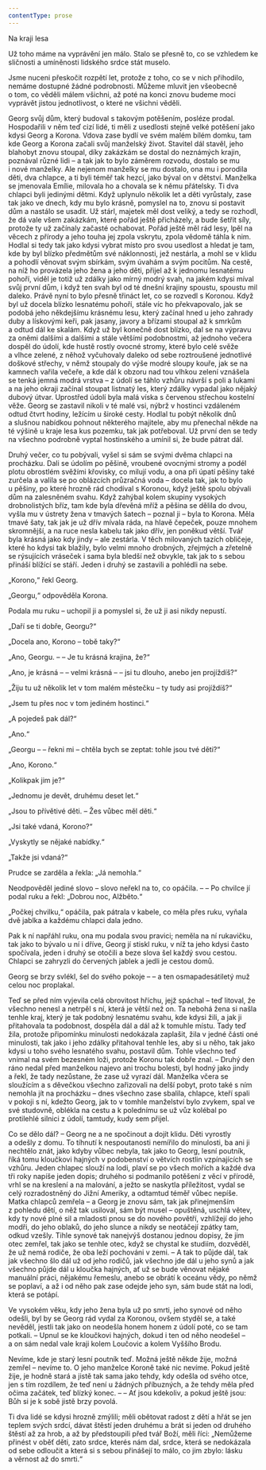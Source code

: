 ```yaml
---
contentType: prose
---
```


Na kraji lesa

  

Už toho máme na vyprávění jen málo. Stalo se přesně to, co se vzhledem ke sličnosti a umíněnosti lidského srdce stát muselo.

Jsme nuceni přeskočit rozpětí let, protože z toho, co se v nich přihodilo, nemáme dostupné žádné podrobnosti. Můžeme mluvit jen všeobecně o tom, co věděli málem všichni, až poté na konci znovu budeme moci vyprávět jistou jednotlivost, o které ne všichni věděli.

Georg svůj dům, který budoval s takovým potěšením, posléze prodal. Hospodařili v něm teď cizí lidé, ti měli z usedlosti stejně velké potěšení jako kdysi Georg a Korona. Vdova zase bydlí ve svém malém bílém domku, tam kde Georg a Korona začali svůj manželský život. Stavitel dál stavěl, jeho blahobyt znovu stoupal, díky zakázkám se dostal do neznámých krajin, poznával různé lidi – a tak jak to bylo záměrem rozvodu, dostalo se mu i nové manželky. Ale nejenom manželky se mu dostalo, ona mu i porodila děti, dva chlapce, a ti byli téměř tak hezcí, jako býval on v dětství. Manželka se jmenovala Emílie, milovala ho a chovala se k němu přátelsky. Ti dva chlapci byli jedinými dětmi. Když uplynulo několik let a děti vyrůstaly, zase tak jako ve dnech, kdy mu bylo krásně, pomyslel na to, znovu si postavit dům a nastálo se usadit. Už stárl, majetek měl dost veliký, a tedy se rozhodl, že dá vale všem zakázkám, které pořád ještě přicházely, a bude šetřit síly, protože ty už začínaly začasté ochabovat. Pořád ještě měl rád lesy, lpěl na věcech z přírody a jeho touha jej zpola vskrytu, zpola vědomě táhla k nim. Hodlal si tedy tak jako kdysi vybrat místo pro svou usedlost a hledat je tam, kde by byl blízko předmětům své náklonnosti, jež nestárla, a mohl se v klidu a pohodlí věnovat svým sbírkám, svým úvahám a svým pocitům. Na cestě, na níž ho provázela jeho žena a jeho děti, přijel až k jednomu lesnatému pohoří, viděl je totiž už zdálky jako mírný modrý svah, na jakém kdysi míval svůj první dům, i když ten svah byl od té dnešní krajiny spoustu, spoustu mil daleko. Právě nyní to bylo přesně třináct let, co se rozvedl s Koronou. Když byl už docela blízko lesnatému pohoří, stále víc ho překvapovalo, jak se podobá jeho někdejšímu krásnému lesu, který začínal hned u jeho zahrady duby a lískovými keři, pak jasany, javory a břízami stoupal až k smrkům a odtud dál ke skalám. Když už byl konečně dost blízko, dal se na výpravu za oněmi dalšími a dalšími a stále většími podobnostmi, až jednoho večera dospěl do údolí, kde hustě rostly ovocné stromy, které bylo celé svěže a vlhce zelené, z něhož vyčuhovaly daleko od sebe roztroušené jednotlivé doškové střechy, v němž stoupaly do výše modré sloupy kouře, jak se na kamnech vařila večeře, a kde dál k obzoru nad tou vlhkou zelení vznášela se tenká jemná modrá vrstva – z údolí se táhlo vzhůru návrší s poli a lukami a na jeho okraji začínal stoupat listnatý les, který zdálky vypadal jako nějaký dubový útvar. Uprostřed údolí byla malá víska s červenou střechou kostelní věže. Georg se zastavil nikoli v té malé vsi, nýbrž v hostinci vzdáleném odtud čtvrt hodiny, ležícím u široké cesty. Hodlal tu pobýt několik dnů a slušnou nabídkou pohnout některého majitele, aby mu přenechal někde na té výšině u kraje lesa kus pozemku, tak jak potřeboval. Už první den se tedy na všechno podrobně vyptal hostinského a umínil si, že bude pátrat dál.

Druhý večer, co tu pobývali, vyšel si sám se svými dvěma chlapci na procházku. Dali se údolím po pěšině, vroubené ovocnými stromy a podél plotu obrostlém svěžími křovisky, co milují vodu, a ona při úpatí pěšiny také zurčela a valila se po oblázcích průzračná voda – docela tak, jak to bylo u pěšiny, po které hrozně rád chodíval s Koronou, když ještě spolu obývali dům na zalesněném svahu. Když zahýbal kolem skupiny vysokých drobnolistých bříz, tam kde byla dřevěná mříž a pěšina se dělila do dvou, vyšla mu v ústrety žena v tmavých šatech – poznal ji – byla to Korona. Měla tmavé šaty, tak jak je už dřív mívala ráda, na hlavě čepeček, pouze mnohem skromnější, a na ruce nesla kabelu tak jako dřív, jen poněkud větší. Tvář byla krásná jako kdy jindy – ale zestárla. V těch milovaných tazích obličeje, které ho kdysi tak blažily, bylo velmi mnoho drobných, zřejmých a zřetelně se rýsujících vráseček i sama byla bledší než obvykle, tak jak to s sebou přináší blížící se stáří. Jeden i druhý se zastavili a pohlédli na sebe.

„Korono,“ řekl Georg.

„Georgu,“ odpověděla Korona.

Podala mu ruku – uchopil ji a pomyslel si, že už ji asi nikdy nepustí.

„Daří se ti dobře, Georgu?“

„Docela ano, Korono – tobě taky?“

„Ano, Georgu. – – Je tu krásná krajina, že?“

„Ano, je krásná – – velmi krásná – – jsi tu dlouho, anebo jen projíždíš?“

„Žiju tu už několik let v tom malém městečku – ty tudy asi projíždíš?“

„Jsem tu přes noc v tom jediném hostinci.“

„A pojedeš pak dál?“

„Ano.“

„Georgu – – řekni mi – chtěla bych se zeptat: tohle jsou tvé děti?“

„Ano, Korono.“

„Kolikpak jim je?“

„Jednomu je devět, druhému deset let.“

„Jsou to přívětivé děti. – Žes vůbec měl děti.“

„Jsi také vdaná, Korono?“

„Vyskytly se nějaké nabídky.“

„Takže jsi vdaná?“

Prudce se zarděla a řekla: „Já nemohla.“

Neodpověděl jediné slovo – slovo neřekl na to, co opáčila. – – Po chvilce jí podal ruku a řekl: „Dobrou noc, Alžběto.“

„Počkej chvilku,“ opáčila, pak pátrala v kabele, co měla přes ruku, vyňala dvě jablka a každému chlapci dala jedno.

Pak k ní napřáhl ruku, ona mu podala svou pravici; neměla na ní rukavičku, tak jako to bývalo u ní i dříve, Georg jí stiskl ruku, v níž ta jeho kdysi často spočívala, jeden i druhý se otočili a beze slova šel každý svou cestou. Chlapci se zahryzli do červených jablek a jedli je cestou domů.

Georg se brzy svlékl, šel do svého pokoje – – a ten osmapadesátiletý muž celou noc proplakal.

Teď se před ním vyjevila celá obrovitost hříchu, jejž spáchal – teď litoval, že všechno nenesl a netrpěl s ní, která je větší než on. Ta nebohá žena si našla tenhle kraj, který je tak podobný lesnatému svahu, kde kdysi žili, a jak ji přitahovala ta podobnost, dospěla dál a dál až k tomuhle místu. Tady teď žila, protože připomínku minulosti nedokázala zaplašit, žila v jedné části oné minulosti, tak jako i jeho zdálky přitahoval tenhle les, aby si u něho, tak jako kdysi u toho svého lesnatého svahu, postavil dům. Tohle všechno teď vnímal na svém bezesném loži, protože Koronu tak dobře znal. – Druhý den ráno nedal před manželkou najevo ani trochu bolesti, byl hodný jako jindy a řekl, že tady nezůstane, že zase už vyrazí dál. Manželka včera se sloužícím a s děvečkou všechno zařizovali na delší pobyt, proto také s ním nemohla jít na procházku – dnes všechno zase sbalila, chlapce, kteří spali v pokoji s ní, kdežto Georg, jak to v tomhle manželství bylo zvykem, spal ve své studovně, oblékla na cestu a k polednímu se už vůz kolébal po protilehlé silnici z údolí, tamtudy, kudy sem přijel.

Co se dělo dál? – Georg ne a ne spočinout a dojít klidu. Děti vyrostly a odešly z domu. To tíhnutí k nespoutanosti nemířilo do minulosti, ba ani ji nechtělo znát, jako kdyby vůbec nebyla, tak jako to Georg, lesní poutník, říká tomu kloučkovi hajných v podobenství o větvích rostlin vzpínajících se vzhůru. Jeden chlapec slouží na lodi, plaví se po všech mořích a každé dva tři roky napíše jeden dopis; druhého si podmanilo potěšení z věcí v přírodě, vrhl se na kreslení a na malování, a ježto se naskytla příležitost, vydal se celý rozradostněný do Jižní Ameriky, a odtamtud téměř vůbec nepíše. Matka chlapců zemřela – a Georg je znovu sám, tak jak přinejmenším z pohledu dětí, o něž tak usiloval, sám být musel – opuštěná, uschlá větev, kdy ty nové plné sil a mladosti pnou se do nového povětří, vzhlížejí do jeho modři, do jeho oblaků, do jeho slunce a nikdy se neotáčejí zpátky tam, odkud vzešly. Tihle synové tak nanejvýš dostanou jednou dopisy, že jim otec zemřel, tak jako se tenhle otec, když se chystal ke studiím, dozvěděl, že už nemá rodiče, že oba leží pochováni v zemi. – A tak to půjde dál, tak jak všechno šlo dál už od jeho rodičů, jak všechno jde dál u jeho synů a jak všechno půjde dál u kloučka hajných, ať už se bude věnovat nějaké manuální práci, nějakému řemeslu, anebo se obrátí k oceánu vědy, po němž se poplaví, a až i od něho pak zase odejde jeho syn, sám bude stát na lodi, která se potápí.

Ve vysokém věku, kdy jeho žena byla už po smrti, jeho synové od něho odešli, byl by se Georg rád vydal za Koronou, ovšem styděl se, a také nevěděl, jestli tak jako on neodešla honem honem z údolí poté, co se tam potkali. – Upnul se ke kloučkovi hajných, dokud i ten od něho neodešel – a on sám nedal vale kraji kolem Loučovic a kolem Vyššího Brodu.

Nevíme, kde je starý lesní poutník teď. Možná ještě někde žije, možná zemřel – nevíme to. O jeho manželce Koroně také nic nevíme. Pokud ještě žije, je hodně stará a jistě tak sama jako tehdy, kdy odešla od svého otce, jen s tím rozdílem, že teď není u žádných příbuzných, a že tehdy měla před očima začátek, teď blízký konec. – – Ať jsou kdekoliv, a pokud ještě jsou: Bůh si je k sobě jistě brzy povolá.

Ti dva lidé se kdysi hrozně zmýlili; měli obětovat radost z dětí a hřát se jen teplem svých srdcí, dávat štěstí jeden druhému a brát si jeden od druhého štěstí až za hrob, a až by předstoupili před tvář Boží, měli říci: „Nemůžeme přinést v oběť děti, zato srdce, kterés nám dal, srdce, která se nedokázala od sebe odloučit a která si s sebou přinášejí to málo, co jim zbylo: lásku a věrnost až do smrti.“
